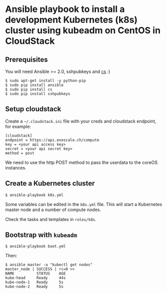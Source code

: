 Ansible playbook to install a development Kubernetes (k8s) cluster using kubeadm on CentOS in CloudStack
========================================================================================================


Prerequisites
-------------

You will need Ansible >= 2.0, sshpubkeys and [cs](https://github.com/exoscale/cs) :)

    $ sudo apt-get install -y python-pip
    $ sudo pip install ansible
    $ sudo pip install cs
    $ sudo pip install sshpubkeys

Setup cloudstack
----------------

Create a `~/.cloudstack.ini` file with your creds and cloudstack endpoint, for example:

    [cloudstack]
    endpoint = https://api.exoscale.ch/compute
    key = <your api access key> 
    secret = <your api secret key> 
    method = post

We need to use the http POST method to pass the userdata to the coreOS instances.

Create a Kubernetes cluster
---------------------------

    $ ansible-playbook k8s.yml

Some variables can be edited in the `k8s.yml` file.
This will start a Kubernetes master node and a number of compute nodes.

Check the tasks and templates in `roles/k8s`.

Bootstrap with `kubeadm`
------------------------

    $ ansible-playbook boot.yml

Then:

    $ ansible master -a "kubectl get nodes"
    master_node | SUCCESS | rc=0 >>
    NAME          STATUS    AGE
    kube-head     Ready     44s
    kube-node-1   Ready     5s
    kube-node-2   Ready     5s
